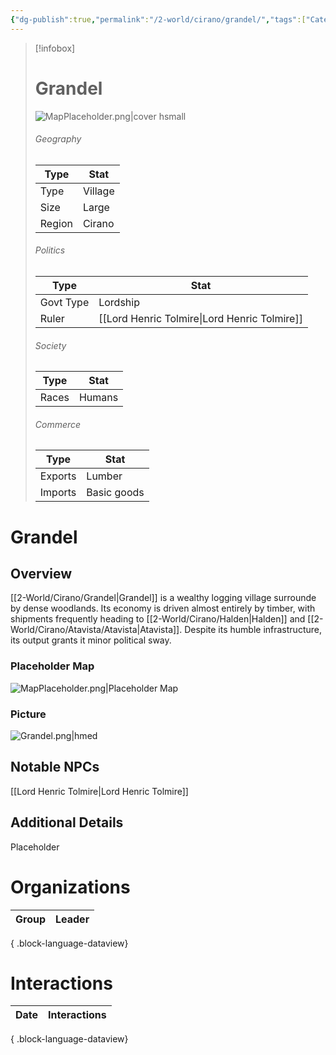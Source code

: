 ```yaml
---
{"dg-publish":true,"permalink":"/2-world/cirano/grandel/","tags":["Category/Settlement"]}
---
```


> [!infobox]
> # Grandel
> ![MapPlaceholder.png|cover hsmall](/img/user/z_Assets/Placeholder%20Images/MapPlaceholder.png)
> ###### Geography
> Type |  Stat |
> ---|---|
> Type | Village |
> Size | Large |
> Region | Cirano |
> ###### Politics
> Type |  Stat |
> ---|---|
> Govt Type | Lordship |
> Ruler | [[Lord Henric Tolmire\|Lord Henric Tolmire]]|
> ###### Society
> Type |  Stat |
> ---|---|
> Races | Humans|
> ###### Commerce
> Type |  Stat |
> ---|---|
> Exports | Lumber |
> Imports | Basic goods |

# Grandel
## Overview
[[2-World/Cirano/Grandel\|Grandel]] is a wealthy logging village surrounde by dense woodlands. Its economy is driven almost entirely by timber, with shipments frequently heading to [[2-World/Cirano/Halden\|Halden]] and [[2-World/Cirano/Atavista/Atavista\|Atavista]]. Despite its humble infrastructure, its output grants it minor political sway.

### Placeholder Map
![MapPlaceholder.png|Placeholder Map](/img/user/z_Assets/Placeholder%20Images/MapPlaceholder.png)

### Picture
![Grandel.png|hmed](/img/user/z_Assets/Grandel.png)

## Notable NPCs
[[Lord Henric Tolmire\|Lord Henric Tolmire]]

## Additional Details
Placeholder

# Organizations
| Group | Leader |
| ----- | ------ |

{ .block-language-dataview}

# Interactions

| Date | Interactions |
| ---- | ------------ |

{ .block-language-dataview}